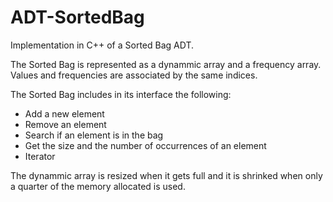 # ADT-SortedBag
Implementation in C++ of a Sorted Bag ADT.

The Sorted Bag is represented as a dynammic array and a frequency array. Values and frequencies are associated by the same indices.

The Sorted Bag includes in its interface the following:
  - Add a new element
  - Remove an element 
  - Search if an element is in the bag
  - Get the size and the number of occurrences of an element
  - Iterator

The dynammic array is resized when it gets full and it is shrinked when only a quarter of the memory allocated is used.